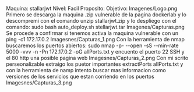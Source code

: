 Maquina: stallarjwt
Nivel: Facil
Proposito:
Objetivo:
Imagenes/Logo.png
Primero se descarga la maquina .zip vulnerable de la pagina dockerlab y lo descompremi con el comando unzip stallarjwt.zip y lo despliego con el comando: sudo bash auto_deploy.sh stellarjwt.tar
Imagenes/Capturas.png
Se procede a confirmar si tenemos activa la maquina vulnerable con un ping -c1 172.17.0.2
Imagesnes/Capturas_1.png
Con la herramienta de nmap buscaremos los puertos abiertos: sudo nmap -p- --open -sS --min-rate 5000 -vvv -n -Pn 172.17.0.2 -oG allPorts.txt y encuento el puerto 22 SSH y el 80 http una posible pagina web
Imagesnes/Capturas_2.png
Con mi scrito perseonalizable extraigo los puetor importantes extractPorts allPorts.txt y con la herramienta de namp intento buscar mas informacion como versiones de los servicios que estan corriendo en los puertos
Imagesnes/Capturas_3.png
